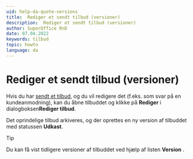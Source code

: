 ```yaml
---
uid: help-da-quote-versions
title:  Rediger et sendt tilbud (versioner)
description:  Rediger et sendt tilbud (versioner)
author: SuperOffice RnD
date: 07.04.2022
keywords: tilbud
topic: howto
language: da
---
```


# Rediger et sendt tilbud (versioner)

Hvis du har [sendt et tilbud][1], og du vil redigere det (f.eks. som svar på en kundeanmodning), kan du åbne tilbuddet og klikke på **Rediger** i dialogboksen**Rediger tilbud**.

Det oprindelige tilbud arkiveres, og der oprettes en ny version af tilbuddet med statussen **Udkast**.

> [!TIP]
> Du kan få vist tidligere versioner af tilbuddet ved hjælp af listen **Version** .

<!-- Referenced links -->
[1]: send.md

<!-- Referenced images -->